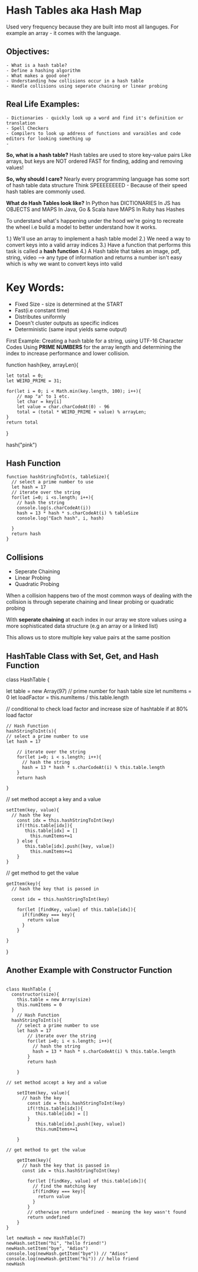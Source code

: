 # Hash Tables aka Hash Map

Used very frequency because they are built into most all languges. For example an array - it comes with the language.

## Objectives:

    - What is a hash table?
    - Define a hashing algorithm
    - What makes a good one?
    - Understanding how collisions occur in a hash table
    - Handle collisions using seperate chaining or linear probing

## Real Life Examples:

    - Dictionaries - quickly look up a word and find it's definition or translation
    - Spell Checkers
    - Compilers to look up address of functions and varaibles and code editors for looking something up
    -

**So, what is a hash table?**
Hash tables are used to store key-value pairs
Like arrays, but keys are NOT ordered
FAST for finding, adding and removing values!

**So, why should I care?**
Nearly every programming language has some sort of hash table data structure
Think SPEEEEEEEED - Because of their speed hash tables are commonly used.

**What do Hash Tables look like?**
In Python has DICTIONARIES
In JS has OBJECTS and MAPS
In Java, Go & Scala have MAPS
In Ruby has Hashes

To understand what's happening under the hood we're going to recreate the wheel i.e build a model to better understand how it works.

1.) We'll use an array to implement a hash table model
2.) We need a way to convert keys into a valid array indices
3.) Have a function that performs this task is called a **hash function**
4.) A Hash table that takes an image, pdf, string, video --> any type of information and returns a number isn't easy which is why we want to convert keys into valid

# Key Words:

- Fixed Size - size is determined at the START
- Fast(i.e constant time)
- Distributes uniformly
- Doesn't cluster outputs as specific indices
- Deterministic (same input yields same output)

First Example:
Creating a hash table for a string, using UTF-16 Character Codes
Using **PRIME NUMBERS** for the array length and determining the index to increase performance and lower collision.

function hash(key, arrayLen){

    let total = 0;
    let WEIRD_PRIME = 31;

    for(let i = 0; i < Math.min(key.length, 100); i++){
        // map "a" to 1 etc.
        let char = key[i]
        let value = char.charCodeAt(0) - 96
        total = (total * WEIRD_PRIME + value) % arrayLen;
    }
    return total

}

hash("pink")

## Hash Function

```
function hashStringToInt(s, tableSize){
  // select a prime number to use
  let hash = 17
  // iterate over the string
  for(let i=0; i <s.length; i++){
    // hash the string
    console.log(s.charCodeAt(i))
    hash = 13 * hash * s.charCodeAt(i) % tableSize
    console.log("Each hash", i, hash)

  }
  return hash
}
```

## Collisions

- Seperate Chaining
- Linear Probing
- Quadratic Probing

When a collision happens two of the most common ways of dealing with the collision is through seperate chaining and linear probing or quadratic probing

With **seperate chaining** at each index in our array we store values using a more sophisticated data structure (e.g an array or a linked list)

This allows us to store multiple key value pairs at the same position

## HashTable Class with Set, Get, and Hash Function

class HashTable {

let table = new Array(97) // prime number for hash table size
let numItems = 0
let loadFactor = this.numItems / this.table.length

// conditional to check load factor and increase size of hashtable if at 80% load factor

    // Hash Function
    hashStringToInt(s){
    // select a prime number to use
    let hash = 17

        // iterate over the string
        for(let i=0; i < s.length; i++){
          // hash the string
          hash = 13 * hash * s.charCodeAt(i) % this.table.length
        }
        return hash

    }

// set method accept a key and a value

    setItem(key, value){
      // hash the key
        const idx = this.hashStringToInt(key)
        if(!this.table[idx]){
           this.table[idx] = []
             this.numItems+=1
        } else {
           this.table[idx].push([key, value])
             this.numItems+=1
        }
    }

// get method to get the value

    getItem(key){
      // hash the key that is passed in

      const idx = this.hashStringToInt(key)

        for(let [findKey, value] of this.table[idx]){
          if(findKey === key){
            return value
          }
        }

    }

}

## Another Example with Constructor Function

```

class HashTable {
  constructor(size){
    this.table = new Array(size)
    this.numItems = 0
  }
    // Hash Function
  hashStringToInt(s){
    // select a prime number to use
    let hash = 17
        // iterate over the string
        for(let i=0; i < s.length; i++){
          // hash the string
          hash = 13 * hash * s.charCodeAt(i) % this.table.length
        }
        return hash

    }

// set method accept a key and a value

    setItem(key, value){
      // hash the key
        const idx = this.hashStringToInt(key)
        if(!this.table[idx]){
           this.table[idx] = []
        }
           this.table[idx].push([key, value])
           this.numItems+=1

    }

// get method to get the value

    getItem(key){
      // hash the key that is passed in
      const idx = this.hashStringToInt(key)

        for(let [findKey, value] of this.table[idx]){
          // find the matching key
          if(findKey === key){
            return value
          }
        }
        // otherwise return undefined - meaning the key wasn't found
        return undefined
    }
}

let newHash = new HashTable(7)
newHash.setItem("hi", "hello friend!")
newHash.setItem("bye", "Adios")
console.log(newHash.getItem("bye")) // "Adios"
console.log(newHash.getItem("hi")) // hello friend
newHash

```
